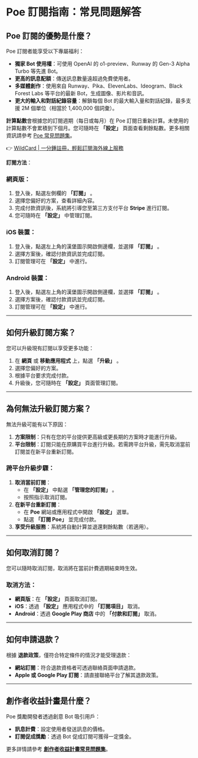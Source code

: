 # Poe 訂閱指南：常見問題解答

## Poe 訂閱的優勢是什麼？

Poe 訂閱者能享受以下專屬福利：

- **獨家 Bot 使用權**：可使用 OpenAI 的 o1-preview、Runway 的 Gen-3 Alpha Turbo 等先進 Bot。
- **更高的訊息配額**：傳送訊息數量遠超過免費使用者。
- **多媒體創作**：使用來自 Runway、Pika、ElevenLabs、Ideogram、Black Forest Labs 等平台的最新 Bot，生成圖像、影片和音訊。
- **更大的輸入和對話紀錄容量**：解鎖每個 Bot 的最大輸入量和對話紀錄，最多支援 2M 個單位（相當於 1,400,000 個詞彙）。

**計算點數**會根據您的訂閱週期（每日或每月）在 Poe 訂閱日重新計算。未使用的計算點數不會累積到下個月。您可隨時在 **「設定」** 頁面查看剩餘點數。更多相關資訊請參考 [Poe 常見問題集](https://help.poe.com/hc/en-us/articles/19944206309524)。

👉 [WildCard | 一分鍾註冊，輕鬆訂閱海外線上服務](https://bbtdd.com/WildCard)

**訂閱方法**：

### 網頁版：
1. 登入後，點選左側欄的 **「訂閱」** 。
2. 選擇您偏好的方案，查看詳細內容。
3. 完成付款資訊後，系統將引導您至第三方支付平台 **Stripe** 進行訂閱。
4. 您可隨時在 **「設定」** 中管理訂閱。

### iOS 裝置：
1. 登入後，點選左上角的漢堡圖示開啟側邊欄，並選擇 **「訂閱」** 。
2. 選擇方案後，確認付款資訊並完成訂閱。
3. 訂閱管理可在 **「設定」** 中進行。

### Android 裝置：
1. 登入後，點選左上角的漢堡圖示開啟側邊欄，並選擇 **「訂閱」** 。
2. 選擇方案後，確認付款資訊並完成訂閱。
3. 訂閱管理可在 **「設定」** 中進行。

---

## 如何升級訂閱方案？

您可以升級現有訂閱以享受更多功能：

1. 在 **網頁** 或 **移動應用程式** 上，點選 **「升級」** 。
2. 選擇您偏好的方案。
3. 根據平台要求完成付款。
4. 升級後，您可隨時在 **「設定」** 頁面管理訂閱。

---

## 為何無法升級訂閱方案？

無法升級可能有以下原因：

1. **方案限制**：只有在您的平台提供更高級或更長期的方案時才能進行升級。
2. **平台限制**：訂閱只能在原購買平台進行升級。若需跨平台升級，需先取消當前訂閱並在新平台重新訂閱。

### 跨平台升級步驟：
1. **取消當前訂閱**：
   - 在 **「設定」** 中點選 **「管理您的訂閱」** 。
   - 按照指示取消訂閱。
2. **在新平台重新訂閱**：
   - 在 **Poe** 網站或應用程式中開啟 **「設定」** 選單。
   - 點選 **「訂閱 Poe」** 並完成付款。
3. **享受升級服務**：系統將自動計算並退還剩餘點數（若適用）。

---

## 如何取消訂閱？

您可以隨時取消訂閱，取消將在當前計費週期結束時生效。

### 取消方法：
- **網頁版**：在 **「設定」** 頁面取消訂閱。
- **iOS**：透過 **「設定」** 應用程式中的 **「訂閱項目」** 取消。
- **Android**：透過 **Google Play 商店** 中的 **「付款和訂閱」** 取消。

---

## 如何申請退款？

根據 **退款政策**，僅符合特定條件的情況才能受理退款：

- **網站訂閱**：符合退款資格者可透過聯絡頁面申請退款。
- **Apple 或 Google Play 訂閱**：請直接聯絡平台了解其退款政策。

---

## 創作者收益計畫是什麼？

Poe 獎勵開發者透過創意 Bot 吸引用戶：

- **訊息計費**：設定使用者發送訊息的價格。
- **訂閱促成獎勵**：透過 Bot 促成訂閱可獲得一定獎金。

更多詳情請參考 **[創作者收益計畫常見問題集](https://help.poe.com/hc/zh-tw/articles/19945140063636-Poe-%E8%A8%82%E9%96%B1%E5%B8%B8%E8%A6%8B%E5%95%8F%E9%A1%8C%E9%9B%86#h_01HHXF8Y51N58S5XVB83HZ0ZGH)**。
